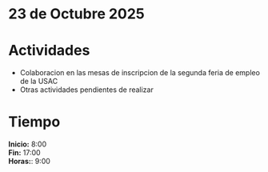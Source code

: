 # 23 de Octubre 2025

# Actividades

- Colaboracion en las mesas de inscripcion de la segunda feria de empleo de la USAC
- Otras actividades pendientes de realizar

# Tiempo

**Inicio:** 8:00  
**Fin:** 17:00  
**Horas:**: 9:00  
